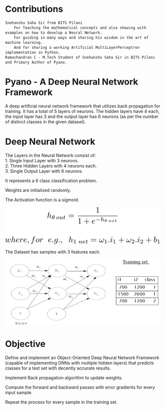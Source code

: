 # Contributions
    Snehanshu Saha Sir from BITS Pilani
        For Teaching the mathematical concepts and also showing with examples on how to develop a Neural Network.
        For guiding in many ways and sharing his wisdom in the art of machine learning.
        And for sharing a working Artificial MultiLayerPerceptron implementation in Python.
    Ramachandran C - M.Tech Student of Snehanshu Saha Sir in BITS Pilani and Primary Author of Pyano.

# Pyano - A Deep Neural Network Framework
A deep artificial neural network framework that utilizes back propagation for training. It has a total of 5  layers of neurons. The hidden layers have 4 each, the input layer has 3 and the output layer has 6 neurons (as per the number of distinct classes in the given dataset).

# Deep Neural Network
The Layers in the Neural Network consist of:  
    1. Single Input Layer with 3 neurons.  
    2. Three Hidden Layers with 4 neurons each.  
    3. Single Output Layer with 6 neurons.

It represents a 6 class classification problem.

Weights are initialized randomly.

The Activation function is a sigmoid.

![](sigmoid.png)

The Dataset has samples with 3 features each.

![](NeuralNetwork.png)

# Objective
Define and implement an Object-Oriented Deep Neural Network Framework (capable of implementing DNNs with multiple hidden layers) that predicts classes for a test set with decently accurate results.

Implement Back propagation algorithm to update weights.

Compute the forward and backward passes with error gradients for every input sample.

Repeat the process for every sample in the training set.
